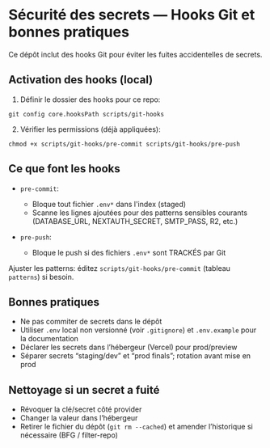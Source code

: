 # Sécurité des secrets — Hooks Git et bonnes pratiques

Ce dépôt inclut des hooks Git pour éviter les fuites accidentelles de secrets.

## Activation des hooks (local)

1) Définir le dossier des hooks pour ce repo:
```
git config core.hooksPath scripts/git-hooks
```

2) Vérifier les permissions (déjà appliquées):
```
chmod +x scripts/git-hooks/pre-commit scripts/git-hooks/pre-push
```

## Ce que font les hooks

- `pre-commit`:
  - Bloque tout fichier `.env*` dans l'index (staged)
  - Scanne les lignes ajoutées pour des patterns sensibles courants (DATABASE_URL, NEXTAUTH_SECRET, SMTP_PASS, R2, etc.)

- `pre-push`:
  - Bloque le push si des fichiers `.env*` sont TRACKÉS par Git

Ajuster les patterns: éditez `scripts/git-hooks/pre-commit` (tableau `patterns`) si besoin.

## Bonnes pratiques

- Ne pas commiter de secrets dans le dépôt
- Utiliser `.env` local non versionné (voir `.gitignore`) et `.env.example` pour la documentation
- Déclarer les secrets dans l’hébergeur (Vercel) pour prod/preview
- Séparer secrets “staging/dev” et “prod finals”; rotation avant mise en prod

## Nettoyage si un secret a fuité

- Révoquer la clé/secret côté provider
- Changer la valeur dans l’hébergeur
- Retirer le fichier du dépôt (`git rm --cached`) et amender l’historique si nécessaire (BFG / filter-repo)

